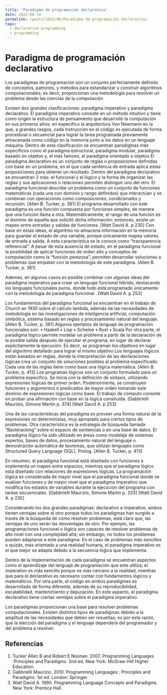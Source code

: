 ```yaml
---
title: 'Paradigma de programación declarativo'
date: 2022-08-14
permalink: /posts/2022/08/Paradigma de programación declarativo/
tags:
  - declarative programming
  - programming
---
```


Paradigma de programación declarativo
======
Los paradigmas de programación son un conjunto perfectamente definido de conceptos, patrones, y métodos para estandarizar y construir algoritmos computacionales; es decir, proporcionan una metodología para resolver un problema desde las ciencias de la computación
      
Existen dos grandes clasificaciones: paradigma imperativo y paradigma declarativo.
El paradigma imperativo consiste en un método intuitivo y tiene como origen la
						estructura de pensamiento que desarrolló la computación en sus primeros años;
						en específico la arquitectura Von Newmann en la que, a grandes rasgos, cada
						instrucción en el código es ejecutada de forma procedural o secuencial para
						lograr la tarea programada previamente almacenada como código en la
						memoria junto a los datos en un lenguaje máquina. Dentro de esta clasificación
						se encuentran paradigmas más específicos como el paradigma estructural,
						paradigma modular, paradigma basado en objetos y, el más famoso, el
						paradigma orientado a objetos
El paradigma declarativo es un conjunto de reglas o proposiciones definidas con
						base en un problema, en el que cada sentencia de entrada aplica estas
						proposiciones para obtener un resultado. Dentro del paradigma declarativo se
						encuentran 2 más: el funcional y el lógico y la forma de organizar las reglas y sus
						aplicaciones o relaciones permiten distinguir uno del otro.
El paradigma funcional describe un problema como un conjunto de funciones
						matemáticas (cada una con dominio y rango definidos) que interactúan y se
						combinan con operaciones como composiciones, condicionales y recursión.
						[Allen B. Tucker, p. 361]
El programa desarrollado con este paradigma es una función compuesta por
						funciones simples, de manera que una función llama a otra. Matemáticamente,
						el rango de una función es el dominio de aquella que solicitó dicha información;
						entonces, existe un mapeo entre entradas y salidas de funciones. [Watt David A. p
						230]
Con base en estas ideas, el algoritmo no almacena información en la memoria
						para guardar el estado de una variable, porque únicamente mapea valores de
						entrada a salida. A esta característica se le conoce como “transparencia
						referencial”. A pesar de esta ausencia de estado, en el paradigma funcional la
						posibilidad de aplicar funciones de orden alto y conceptos de computación
						como la “función perezosa”, permiten desarrollar soluciones a problemas que
						empatan con la metodología de este paradigma. [Allen B. Tucker, p. 361]

Además, en algunos casos es posible combinar con algunas ideas del
						paradigma imperativo para crear un lenguaje funcional híbrido, destacando los
						lenguajes funcionales puros, donde todo está programado únicamente con la
						metodología de paradigma funcional . [Watt David A. p 253]
					
Los fundamentos del paradigma funcional se encuentran en el trabajo de Church
						en 1930 sobre el cálculo lambda, además de las necesidades de metodología en
						las investigaciones de inteligencia artificial, computación simbólica, sistema
						basado en reglas y procesamiento natural del lenguaje. [Allen B. Tucker, p. 361]
Algunos ejemplos de lenguaje de programación funcionales son:
						• Haskell
						• Lisp
						• Scheme
						• Rust
						• Scala
Por otra parte, el paradigma lógico permite modelar un problema a partir de la
						declaración de la posible salida después de ejecutar el programa, en lugar de
						declarar explícitamente la ejecución. Es decir, se programan los objetivos en
						lugar del algoritmo detallado para lograr el mismo objetivo
Los lenguajes lógicos están basados en reglas, donde la interpretación de las
						declaraciones lógicas crea un conjunto de soluciones posibles al problema
						especificado. Cada una de las reglas tiene como base una lógica matemática.
						[Allen B. Tucker, p. 413]
Los programas lógicos son un conjunto formulado para un problema específico.
						Se inicia con la definición de sintaxis, utilizando expresiones lógicas de primer
						orden. Posteriormente, se construyen funciones y argumentos o predicados de
						mayor orden tomando este dominio de expresiones lógicas como base. El trabajo
						de cómputo consiste en probar una afirmación con base en la lógica construida.
						[Gabbrielli Maurizio, Simone Martin p. 374] [Watt David A. p 253]

Una de las características del paradigma es proveer una forma natural de la
						expresiones no deterministas, muy apropiado para ciertos tipos de problemas.
						Otra característica es la estrategia de búsqueda llamada “Backtracking” sobre el
						espacio de sentencias o en una base de datos.
El paradigma lógico ha sido utilizado en áreas como modelaje de sistemas
						expertos, bases de datos, procesamiento natural del lenguaje o demostración
						automática de teoremas, que utilizan lenguajes como Structured Query
						Language (SQL), Prolog. [Allen B. Tucker, p. 413]

En resumen, el paradigma funcional está diseñado con funciones e implementa
						un mapeo entre espacios, mientras que el paradigma lógico está diseñado con
						relaciones de expresiones lógicas. La programación lógica es considerada de
						mayor nivel que el paradigma funcional donde se evalúan funciones y de mayor
						nivel que el paradigma imperativo que modifica los estados de variables durante
						la ejecución del programa con tareas secuenciales. [Gabbrielli Maurizio, Simone
						Martin p. 333] [Watt David A. p 230]

Considerando los dos grandes paradigmas: declarativo e imperativo, ambos
						tienen ventajas sobre el otro porque todos los paradigmas han surgido a través
						de la búsqueda de cómo resolver problemas; está claro que, las ventajas de uno
						serán las desventajas de otro. Por ejemplo, las programaciones funcional o lógica
						son capaces de resolver problemas de alto nivel con una complejidad alta; sin
						embargo, no todos los problemas pueden adaptarse a este paradigma. En el
						caso de problemas más sencillos o quizás, más orientado a una realidad
						humana, el paradigma imperativo es el que mejor se adapta debido a la
						secuencia lógica que implementa.

Dentro de la implementación de cada paradigma se encuentran aspectos como
						el aprendizaje del lenguaje de programación que este utiliza; el imperativo es
						más sencillo porque es más cercano a la realidad, mientras que para el
						declarativo es necesario contar con fundamentos lógicos y matemáticos.
Por otra parte, el código en ambos paradigmas es desarrollado de forma
						diferente, además de su reproducibilidad, escalabilidad, mantenimiento y
						depuración. En este aspecto, el paradigma declarativo tiene ciertas ventajas
						sobre el paradigma imperativo.

Los paradigmas proporcionan una base para resolver problemas
						computacionales. Existen distintos tipos de paradigmas debido a la amplitud de
						las necesidades que deben ser resueltas; es por esta razón, que la elección del
						paradigma y el lenguaje dependerá del programador y del problema a resolver.


Referencias
------
1) Tucker Allen B and Robert E Noonan. 2007. Programming Languages :Principles and Paradigms. 2nd ed. New York: McGraw-Hill Higher Education.
2) Gabbrielli Maurizio. 2010. Programming Languages : Principles and Paradigms. 1st ed. London: Springer.
3) Watt David A. 1990. Programming Language Concepts and Paradigms. New York: Prentice Hall.
